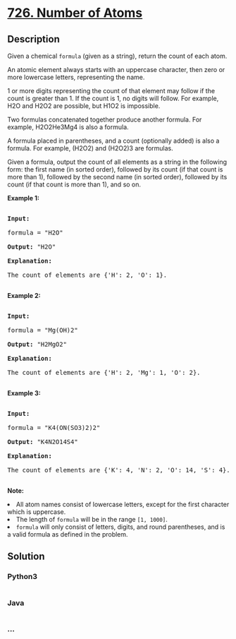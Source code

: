 # [726. Number of Atoms](https://leetcode.com/problems/number-of-atoms)

## Description
<p>Given a chemical <code>formula</code> (given as a string), return the count of each atom.
</p><p>
An atomic element always starts with an uppercase character, then zero or more lowercase letters, representing the name.
</p><p>
1 or more digits representing the count of that element may follow if the count is greater than 1.  If the count is 1, no digits will follow.  For example, H2O and H2O2 are possible, but H1O2 is impossible.
</p><p>
Two formulas concatenated together produce another formula.  For example, H2O2He3Mg4 is also a formula.  
</p><p>
A formula placed in parentheses, and a count (optionally added) is also a formula.  For example, (H2O2) and (H2O2)3 are formulas.
</p><p>
Given a formula, output the count of all elements as a string in the following form: the first name (in sorted order), followed by its count (if that count is more than 1), followed by the second name (in sorted order), followed by its count (if that count is more than 1), and so on.</p>

<p><b>Example 1:</b><br />
<pre>
<b>Input:</b> 
formula = "H2O"
<b>Output:</b> "H2O"
<b>Explanation:</b> 
The count of elements are {'H': 2, 'O': 1}.
</pre>
</p>

<p><b>Example 2:</b><br />
<pre>
<b>Input:</b> 
formula = "Mg(OH)2"
<b>Output:</b> "H2MgO2"
<b>Explanation:</b> 
The count of elements are {'H': 2, 'Mg': 1, 'O': 2}.
</pre>
</p>

<p><b>Example 3:</b><br />
<pre>
<b>Input:</b> 
formula = "K4(ON(SO3)2)2"
<b>Output:</b> "K4N2O14S4"
<b>Explanation:</b> 
The count of elements are {'K': 4, 'N': 2, 'O': 14, 'S': 4}.
</pre>
</p>

<p><b>Note:</b>
<li>All atom names consist of lowercase letters, except for the first character which is uppercase.</li>
<li>The length of <code>formula</code> will be in the range <code>[1, 1000]</code>.</li>
<li><code>formula</code> will only consist of letters, digits, and round parentheses, and is a valid formula as defined in the problem.</li>
</p>


## Solution
<!-- Type common method here -->


### Python3
<!-- Type special method here -->

```python

```

### Java
<!-- Type special method here -->

```java

```

### ...
```

```


